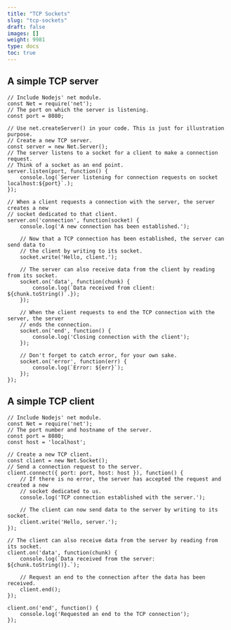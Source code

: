 ```yaml
---
title: "TCP Sockets"
slug: "tcp-sockets"
draft: false
images: []
weight: 9981
type: docs
toc: true
---
```


## A simple TCP server
    // Include Nodejs' net module.
    const Net = require('net');
    // The port on which the server is listening.
    const port = 8080;
    
    // Use net.createServer() in your code. This is just for illustration purpose.
    // Create a new TCP server.
    const server = new Net.Server();
    // The server listens to a socket for a client to make a connection request.
    // Think of a socket as an end point.
    server.listen(port, function() {
        console.log(`Server listening for connection requests on socket localhost:${port}`.);
    });

    // When a client requests a connection with the server, the server creates a new
    // socket dedicated to that client.
    server.on('connection', function(socket) {
        console.log('A new connection has been established.');

        // Now that a TCP connection has been established, the server can send data to
        // the client by writing to its socket.
        socket.write('Hello, client.');

        // The server can also receive data from the client by reading from its socket.
        socket.on('data', function(chunk) {
            console.log(`Data received from client: ${chunk.toString()`.});
        });

        // When the client requests to end the TCP connection with the server, the server
        // ends the connection.
        socket.on('end', function() {
            console.log('Closing connection with the client');
        });

        // Don't forget to catch error, for your own sake.
        socket.on('error', function(err) {
            console.log(`Error: ${err}`);
        });
    });

## A simple TCP client
    // Include Nodejs' net module.
    const Net = require('net');
    // The port number and hostname of the server.
    const port = 8080;
    const host = 'localhost';
    
    // Create a new TCP client.
    const client = new Net.Socket();
    // Send a connection request to the server.
    client.connect({ port: port, host: host }), function() {
        // If there is no error, the server has accepted the request and created a new 
        // socket dedicated to us.
        console.log('TCP connection established with the server.');

        // The client can now send data to the server by writing to its socket.
        client.write('Hello, server.');
    });

    // The client can also receive data from the server by reading from its socket.
    client.on('data', function(chunk) {
        console.log(`Data received from the server: ${chunk.toString()}.`);
        
        // Request an end to the connection after the data has been received.
        client.end();
    });

    client.on('end', function() {
        console.log('Requested an end to the TCP connection');
    });
    
    

